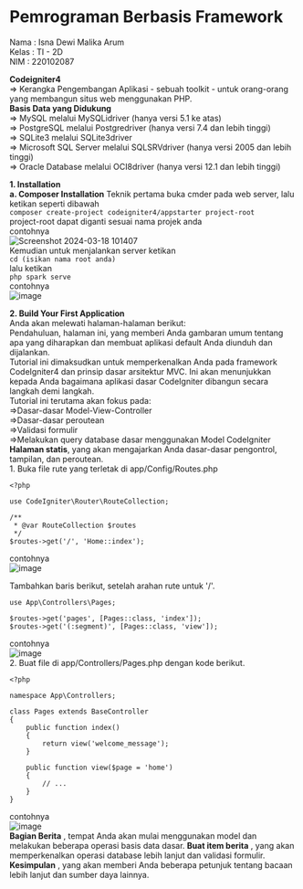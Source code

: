 # Pemrograman Berbasis Framework<br>
Nama : Isna Dewi Malika Arum<br>
Kelas : TI - 2D<br>
NIM : 220102087<br>

**Codeigniter4**<br>
=> Kerangka Pengembangan Aplikasi - sebuah toolkit - untuk orang-orang yang membangun situs web menggunakan PHP. <br>
**Basis Data yang Didukung**<br>
=> MySQL melalui MySQLidriver (hanya versi 5.1 ke atas)<br>
=> PostgreSQL melalui Postgredriver (hanya versi 7.4 dan lebih tinggi)<br>
=> SQLite3 melalui SQLite3driver<br>
=> Microsoft SQL Server melalui SQLSRVdriver (hanya versi 2005 dan lebih tinggi)<br>
=> Oracle Database melalui OCI8driver (hanya versi 12.1 dan lebih tinggi)<br>

**1. Installation**<br>
    **a. Composer Installation**
      Teknik pertama buka cmder pada web server, lalu ketikan seperti dibawah<br>
      ```composer create-project codeigniter4/appstarter project-root```<br>
      project-root dapat diganti sesuai nama projek anda<br>
      contohnya <br>
      ![Screenshot 2024-03-18 101407](https://github.com/IsnaDewi/IsnaDewiMalikaArum/assets/134571793/6c42ca1c-a2a5-4daf-81ea-b0ed2399adfb)<br>
      Kemudian untuk menjalankan server ketikan<br>
      ```cd (isikan nama root anda)``` <br>
      lalu ketikan <br>
      ```php spark serve``` <br>
      contohnya<br>
      ![image](https://github.com/IsnaDewi/IsnaDewiMalikaArum/assets/134571793/c3c86f39-5131-4d1b-b00e-7bfe7ff64c5b)<br>

   **2. Build Your First Application** <br>
   Anda akan melewati halaman-halaman berikut:<br>
Pendahuluan, halaman ini, yang memberi Anda gambaran umum tentang apa yang diharapkan dan membuat aplikasi default Anda diunduh dan dijalankan.<br>
 Tutorial ini dimaksudkan untuk memperkenalkan Anda pada framework CodeIgniter4 dan prinsip dasar arsitektur MVC. Ini akan menunjukkan kepada Anda bagaimana aplikasi dasar CodeIgniter dibangun secara langkah demi langkah.<br>
   Tutorial ini terutama akan fokus pada:<br>
      =>Dasar-dasar Model-View-Controller<br>
      =>Dasar-dasar peroutean<br>
      =>Validasi formulir<br>
      =>Melakukan query database dasar menggunakan Model CodeIgniter<br>
**Halaman statis**, yang akan mengajarkan Anda dasar-dasar pengontrol, tampilan, dan peroutean.<br>
      1. Buka file rute yang terletak di app/Config/Routes.php<br>
```
<?php

use CodeIgniter\Router\RouteCollection;

/**
 * @var RouteCollection $routes
 */
$routes->get('/', 'Home::index');
```

contohnya <br>
![image](https://github.com/IsnaDewi/IsnaDewiMalikaArum/assets/134571793/37c0e002-040d-44d5-b98d-17a7d9312895) <br>

Tambahkan baris berikut, setelah arahan rute untuk '/'.<br>
```
use App\Controllers\Pages;

$routes->get('pages', [Pages::class, 'index']);
$routes->get('(:segment)', [Pages::class, 'view']);
```

contohnya <br>
![image](https://github.com/IsnaDewi/IsnaDewiMalikaArum/assets/134571793/3fdab5fc-c838-44cd-b32f-78eb9f991e95) <br>
      2. Buat file di app/Controllers/Pages.php dengan kode berikut. <br>
```
<?php

namespace App\Controllers;

class Pages extends BaseController
{
    public function index()
    {
        return view('welcome_message');
    }

    public function view($page = 'home')
    {
        // ...
    }
}
```

contohnya <br>
![image](https://github.com/IsnaDewi/IsnaDewiMalikaArum/assets/134571793/fbbaedeb-a8e0-40f6-a89f-3e26e7fdfea7)<br>
**Bagian Berita** , tempat Anda akan mulai menggunakan model dan melakukan beberapa operasi basis data dasar.
**Buat item berita** , yang akan memperkenalkan operasi database lebih lanjut dan validasi formulir.
**Kesimpulan** , yang akan memberi Anda beberapa petunjuk tentang bacaan lebih lanjut dan sumber daya lainnya.
      
      
